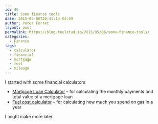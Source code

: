 ```yaml
---
id: 49
title: Some finance tools
date: 2015-05-06T20:41:14-04:00
author: Peter Forret
layout: post
permalink: https://blog.toolstud.io/2015/05/06/some-finance-tools/
categories:
  - Finance
tags:
  - calculator
  - financial
  - mortgage
  - fuel
  - mileage
---
```

I started with some financial calculators:

  * [Mortgage Loan Calculator](https://toolstud.io/finance/mortgage.php) &#8211; for calculating the monthly payments and total value of a mortgage loan
  * [Fuel cost calculator](https://toolstud.io/finance/mileage.php) &#8211; for calculating how much you spend on gas in a year

I might make more later.
